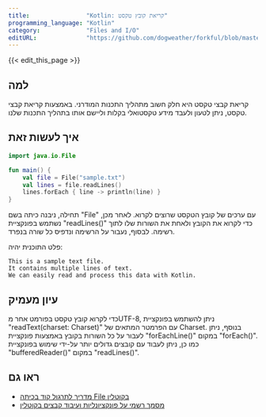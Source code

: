 ```yaml
---
title:                "Kotlin: קריאת קובץ טקסט"
programming_language: "Kotlin"
category:             "Files and I/O"
editURL:              "https://github.com/dogweather/forkful/blob/master/content/he/kotlin/reading-a-text-file.md"
---
```


{{< edit_this_page >}}

## למה

קריאת קבצי טקסט היא חלק חשוב מתהליך התכנות המודרני. באמצעות קריאת קבצי טקסט, ניתן לטעון ולעבד מידע טקסטואלי בקלות וליישם אותו בתהליך התכנות שלנו.

## איך לעשות זאת

```Kotlin
import java.io.File

fun main() {
    val file = File("sample.txt")
    val lines = file.readLines()
    lines.forEach { line -> println(line) }
}
```

תחילה, ניבנה כיתה בשם "File" עם ערכים של קובץ הטקסט שרוצים לקרוא. לאחר מכן, נשתמש בפונקציית "readLines()" כדי לקרוא את הקובץ ולאחת את השורות שלו לתוך רשימה. לבסוף, נעבור על הרשימה ונדפיס כל שורה בנפרד. 

פלט התוכנית יהיה:

```
This is a sample text file.
It contains multiple lines of text.
We can easily read and process this data with Kotlin.
```

## עיון מעמיק

כדי לקרוא קובץ טקסט בפורמט אחר מUTF-8, ניתן להשתמש בפונקציית "readText(charset: Charset)" עם הפרמטר המתאים של Charset. בנוסף, ניתן לעבור על כל השורות בקובץ באמצעות פונקציית "forEachLine()" במקום "forEach()". כמו כן, ניתן לעבוד עם קובצים גדולים יותר על-ידי שימוש בפונקציית "bufferedReader()" במקום "readLines()".

## ראו גם

- [מדריך לתרגול קוד בכיתה File בקוטלין](https://kotlinlang.org/docs/tutorials/kotlin-for-py/file-input-and-output.html)
- [מסמך רשמי על פונקציונליות ועיבוד קבצים בקוטלין](https://kotlinlang.org/docs/functions.html#file-input-and-output)